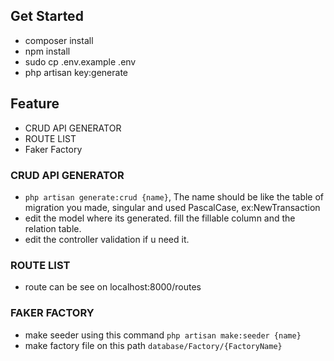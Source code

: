 ## Get Started
- composer install
- npm install
- sudo cp .env.example .env
- php artisan key:generate

## Feature
- CRUD API GENERATOR
- ROUTE LIST
- Faker Factory

### CRUD API GENERATOR
- `php artisan generate:crud {name}`, The name should be like the table of migration you made, singular and used PascalCase, ex:NewTransaction
- edit the model where its generated. fill the fillable column and the relation table.
- edit the controller validation if u need it.

### ROUTE LIST
- route can be see on localhost:8000/routes

### FAKER FACTORY
- make seeder using this command `php artisan make:seeder {name}`
- make factory file on this path `database/Factory/{FactoryName}`